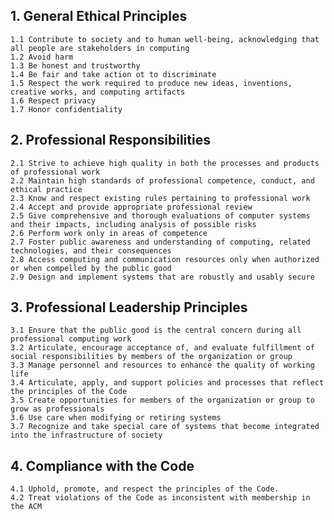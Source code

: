 ## 1. General Ethical Principles
	1.1 Contribute to society and to human well-being, acknowledging that all people are stakeholders in computing
	1.2 Avoid harm
	1.3 Be honest and trustworthy
	1.4 Be fair and take action ot to discriminate
	1.5 Respect the work required to produce new ideas, inventions, creative works, and computing artifacts
	1.6 Respect privacy
	1.7 Honor confidentiality
## 2. Professional Responsibilities
	2.1 Strive to achieve high quality in both the processes and products of professional work
	2.2 Maintain high standards of professional competence, conduct, and ethical practice
	2.3 Know and respect existing rules pertaining to professional work
	2.4 Accept and provide appropriate professional review
	2.5 Give comprehensive and thorough evaluations of computer systems and their impacts, including analysis of possible risks
	2.6 Perform work only in areas of competence
	2.7 Foster public awareness and understanding of computing, related technologies, and their consequences
	2.8 Access computing and communication resources only when authorized or when compelled by the public good
	2.9 Design and implement systems that are robustly and usably secure

## 3. Professional Leadership Principles
	3.1 Ensure that the public good is the central concern during all professional computing work
	3.2 Articulate, encourage acceptance of, and evaluate fulfillment of social responsibilities by members of the organization or group
	3.3 Manage personnel and resources to enhance the quality of working life
	3.4 Articulate, apply, and support policies and processes that reflect the principles of the Code
	3.5 Create opportunities for members of the organization or group to grow as professionals
	3.6 Use care when modifying or retiring systems
	3.7 Recognize and take special care of systems that become integrated into the infrastructure of society

## 4. Compliance with the Code
	4.1 Uphold, promote, and respect the principles of the Code.
	4.2 Treat violations of the Code as inconsistent with membership in the ACM
	
	